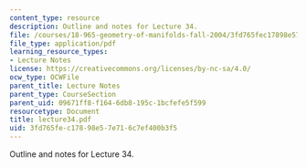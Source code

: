 ```yaml
---
content_type: resource
description: Outline and notes for Lecture 34.
file: /courses/18-965-geometry-of-manifolds-fall-2004/3fd765fec17898e57e716c7ef400b3f5_lecture34.pdf
file_type: application/pdf
learning_resource_types:
- Lecture Notes
license: https://creativecommons.org/licenses/by-nc-sa/4.0/
ocw_type: OCWFile
parent_title: Lecture Notes
parent_type: CourseSection
parent_uid: 09671ff8-f164-6db8-195c-1bcfefe5f599
resourcetype: Document
title: lecture34.pdf
uid: 3fd765fe-c178-98e5-7e71-6c7ef400b3f5
---
```

Outline and notes for Lecture 34.
